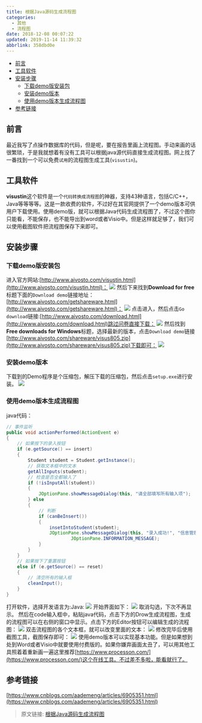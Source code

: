 ```yaml
---
title: 根据Java源码生成流程图
categories: 
  - 其他
  - 流程图
date: 2018-12-08 00:07:22
updated: 2019-11-14 11:39:32
abbrlink: 358dbd0e
---
```

<div id='my_toc'>

- [前言](/blog/358dbd0e/#前言)
- [工具软件](/blog/358dbd0e/#工具软件)
- [安装步骤](/blog/358dbd0e/#安装步骤)
    - [下载demo版安装包](/blog/358dbd0e/#下载demo版安装包)
    - [安装demo版本](/blog/358dbd0e/#安装demo版本)
    - [使用demo版本生成流程图](/blog/358dbd0e/#使用demo版本生成流程图)
- [参考链接](/blog/358dbd0e/#参考链接)

</div>
<!--more-->
<script>if (navigator.platform.toLowerCase() == 'win32'){document.getElementById('my_toc').style.display = 'none';}</script>

<!--end-->
## 前言 ##
最近我写了点操作数据库的代码，但是呢，要在报告里画上流程图。手动来画的话很繁琐，于是我就想着有没有工具可以根据java源代码直接生成流程图。网上找了一番找到一个可以免费`试用`的流程图生成工具(`visustin`)。
## 工具软件 ##
**visustin**这个软件是一个`代码转换成流程图`的神器，支持43种语言，包括C/C++，Java等等等等。这是一款收费的软件，不过好在其官网提供了一个demo版本可供用户下载使用。使用demo版，就可以根据Java代码生成流程图了，不过这个图你只能看，不能保存，也不能导出到word或者Visio中。但是这样就足够了，我们可以使用截图软件把流程图保存下来即可。
## 安装步骤 ##
### 下载demo版安装包 ###
进入官方网站:[http://www.aivosto.com/visustin.html](http://www.aivosto.com/visustin.html)：
![](https://image-1257720033.cos.ap-shanghai.myqcloud.com/blog/Others/codetoflow/welcome.png)
然后下来找到**Download for free**标题下面的`Download demo`链接地址：[http://www.aivosto.com/getshareware.html](http://www.aivosto.com/getshareware.html)：
![](https://image-1257720033.cos.ap-shanghai.myqcloud.com/blog/Others/codetoflow/downloadDemo.png)
点击进入，然后点击`Go download`链接:[http://www.aivosto.com/download.html](http://www.aivosto.com/download.html)跳过问卷直接下载：
![](https://image-1257720033.cos.ap-shanghai.myqcloud.com/blog/Others/codetoflow/quitQues.png)
然后找到**Free downloads for Windows**标题，选择最新的版本，点击`Download demo`链接[http://www.aivosto.com/shareware/visus805.zip](http://www.aivosto.com/shareware/visus805.zip)下载即可：
![](https://image-1257720033.cos.ap-shanghai.myqcloud.com/blog/Others/codetoflow/dowmdemofree.png)
### 安装demo版本 ###
下载到的Demo程序是个压缩包，解压下载的压缩包，然后点击`setup.exe`进行安装。
![](https://image-1257720033.cos.ap-shanghai.myqcloud.com/blog/Others/codetoflow/unzip_install.png)
### 使用demo版本生成流程图 ###
java代码：
```java
// 事件监听
public void actionPerformed(ActionEvent e)
{
    // 如果按下的录入按钮
    if (e.getSource() == insert)
    {
        Student student = Student.getInstance();
        // 获取文本框中的文本
        getAllInputs(student);
        // 检查是否全都输入了
        if (!isInputAll(student))
        {
            JOptionPane.showMessageDialog(this, "请全部填写所有输入项");
        } else
        {
            // 判断
            if (canBeInsert())
            {
                insetIntoStudent(student);
                JOptionPane.showMessageDialog(this, "录入成功!", "信息管理系统",
                        JOptionPane.INFORMATION_MESSAGE);
            }
        }
    }
    // 如果按下了重置按钮
    else if (e.getSource() == reset)
    {
        // 清空所有的输入框
        cleanInput();
    }
}
```
打开软件，选择开发语言为:Java:
![](https://image-1257720033.cos.ap-shanghai.myqcloud.com/blog/Others/codetoflow/useJava.png)
开始界面如下：
![](https://image-1257720033.cos.ap-shanghai.myqcloud.com/blog/Others/codetoflow/startupshow.png)
取消勾选，下次不再显示。
然后在code输入框中，粘贴java代码，点击下方的Drow生成流程图，生成的流程图可以在右侧的窗口中显示。点击下方的Editor按钮可以编辑生成的流程图：
![](https://image-1257720033.cos.ap-shanghai.myqcloud.com/blog/Others/codetoflow/shiyong.png)
双击流程图的各个文本框，就可以改变里面的文本：
![](https://image-1257720033.cos.ap-shanghai.myqcloud.com/blog/Others/codetoflow/edit.png)
修改完毕后使用截图工具，截图保存即可：
![](https://image-1257720033.cos.ap-shanghai.myqcloud.com/blog/Others/codetoflow/editResult.png)
使用demo版本可以实现基本功能。但是如果想到处到Word或者Visio中就要使用付费版的。如果你嫌弃画面太丑了，可以用其他工具照着着重新画一遍这里推荐[https://www.processon.com/](https://www.processon.com/)这个在线工具。不过差不多啦，能看就行了。
## 参考链接 ##
[https://www.cnblogs.com/aademeng/articles/6905351.html](https://www.cnblogs.com/aademeng/articles/6905351.html)
>原文链接: [根据Java源码生成流程图](https://lanlan2017.github.io/blog/358dbd0e/)
